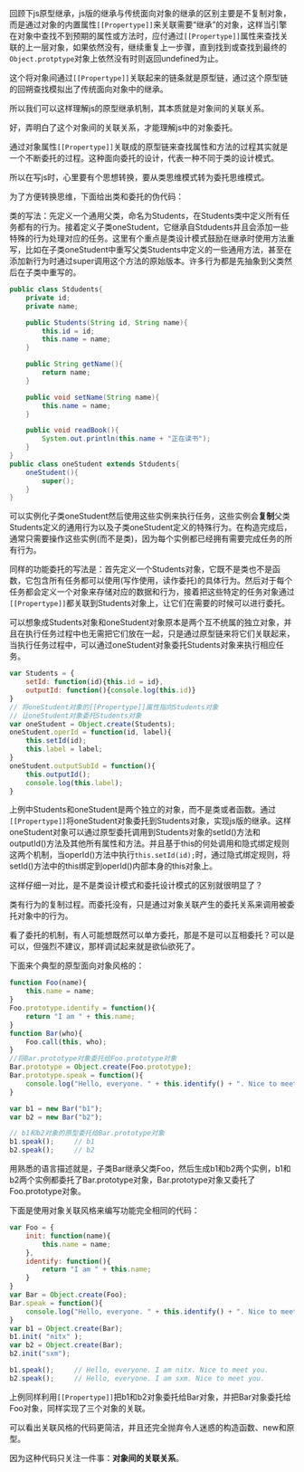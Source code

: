 回顾下js原型继承，js版的继承与传统面向对象的继承的区别主要是不复制对象，而是通过对象的内置属性`[[Propertype]]`来关联需要“继承”的对象，这样当引擎在对象中查找不到预期的属性或方法时，应付通过`[[Propertype]]`属性来查找关联的上一层对象，如果依然没有，继续重复上一步骤，直到找到或查找到最终的`Object.protptype`对象上依然没有时则返回undefined为止。

这个将对象间通过`[[Propertype]]`关联起来的链条就是原型链，通过这个原型链的回朔查找模拟出了传统面向对象中的继承。

所以我们可以这样理解js的原型继承机制，其本质就是对象间的关联关系。

好，弄明白了这个对象间的关联关系，才能理解js中的对象委托。

通过对象属性`[[Propertype]]`关联成的原型链来查找属性和方法的过程其实就是一个不断委托的过程。这种面向委托的设计，代表一种不同于类的设计模式。

所以在写js时，心里要有个思想转换，要从类思维模式转为委托思维模式。

为了方便转换思维，下面给出类和委托的伪代码：

类的写法：先定义一个通用父类，命名为Students，在Students类中定义所有任务都有的行为。接着定义子类oneStudent，它继承自Stdudents并且会添加一些特殊的行为处理对应的任务。这里有个重点是类设计模式鼓励在继承时使用方法重写，比如在子类oneStudent中重写父类Students中定义的一些通用方法，甚至在添加新行为时通过super调用这个方法的原始版本。许多行为都是先抽象到父类然后在子类中重写的。
```java
public class Stdudents{
    private id;
    private name;

    public Students(String id, String name){
        this.id = id;
        this.name = name;
    }

    public String getName(){
        return name;
    }

    public void setName(String name){
        this.name = name;
    }

    public void readBook(){
        System.out.println(this.name + "正在读书");
    }
}
public class oneStudent extends Stdudents{
    oneStudent(){
        super();
    }
}
```
可以实例化子类oneStudent然后使用这些实例来执行任务，这些实例会**复制**父类Students定义的通用行为以及子类oneStudent定义的特殊行为。在构造完成后，通常只需要操作这些实例(而不是类)，因为每个实例都已经拥有需要完成任务的所有行为。

同样的功能委托的写法是：首先定义一个Students对象，它既不是类也不是函数，它包含所有任务都可以使用(写作使用，读作委托)的具体行为。然后对于每个任务都会定义一个对象来存储对应的数据和行为，接着把这些特定的任务对象通过`[[Propertype]]`都关联到Students对象上，让它们在需要的时候可以进行委托。

可以想象成Students对象和oneStudent对象原本是两个互不统属的独立对象，并且在执行任务过程中也无需把它们放在一起，只是通过原型链来将它们关联起来，当执行任务过程中，可以通过oneStudent对象委托Students对象来执行相应任务。
```javascript
var Students = {
    setId: function(id){this.id = id},
    outputId: function(){console.log(this.id)}
}
// 将oneStudent对象的[[Propertype]]属性指向Students对象
// 让oneStudent对象委托Students对象
var oneStudent = Object.create(Students);   
oneStudent.operId = function(id, label){
    this.setId(id);
    this.label = label;
}
oneStudent.outputSubId = function(){
    this.outputId();
    console.log(this.label);
}
```
上例中Students和oneStudent是两个独立的对象，而不是类或者函数。通过`[[Propertype]]`将oneStudent对象委托到Students对象，实现js版的继承。这样oneStudent对象可以通过原型委托调用到Students对象的setId()方法和outputId()方法及其他所有属性和方法。并且基于this的何处调用和隐式绑定规则这两个机制，当operId()方法中执行`this.setId(id);`时，通过隐式绑定规则，将setId()方法中的this绑定到operId()内部本身的this对象上。

这样仔细一对比，是不是类设计模式和委托设计模式的区别就很明显了？

类有行为的复制过程。而委托没有，只是通过对象关联产生的委托关系来调用被委托对象中的行为。

看了委托的机制，有人可能想既然可以单方委托，那是不是可以互相委托？可以是可以，但强烈不建议，那样调试起来就是欲仙欲死了。

下面来个典型的原型面向对象风格的：
```javascript
function Foo(name){
    this.name = name;
}
Foo.prototype.identify = function(){
    return "I am " + this.name;
}
function Bar(who){
    Foo.call(this, who);
}
//将Bar.prototype对象委托给Foo.prototype对象
Bar.prototype = Object.create(Foo.prototype);
Bar.prototype.speak = function(){
    console.log("Hello, everyone. " + this.identify() + ". Nice to meet you.");
}

var b1 = new Bar("b1");
var b2 = new Bar("b2");

// b1和b2对象的原型委托给Bar.prototype对象
b1.speak();     // b1
b2.speak();     // b2
```
用熟悉的语言描述就是，子类Bar继承父类Foo，然后生成b1和b2两个实例，b1和b2两个实例都委托了Bar.prototype对象，Bar.prototype对象又委托了Foo.prototype对象。

下面是使用对象关联风格来编写功能完全相同的代码：
```javascript
var Foo = {
    init: function(name){
        this.name = name;
    },
    identify: function(){
        return "I am " + this.name;
    }
}
var Bar = Object.create(Foo);
Bar.speak = function(){
    console.log("Hello, everyone. " + this.identify() + ". Nice to meet you.")
}
var b1 = Object.create(Bar);
b1.init( "nitx" );
var b2 = Object.create(Bar);
b2.init("sxm");

b1.speak();     // Hello, everyone. I am nitx. Nice to meet you.
b2.speak();     // Hello, everyone. I am sxm. Nice to meet you.
```
上例同样利用`[[Propertype]]`把b1和b2对象委托给Bar对象，并把Bar对象委托给Foo对象，同样实现了三个对象的关联。

可以看出关联风格的代码更简洁，并且还完全抛弃令人迷惑的构造函数、new和原型。

因为这种代码只关注一件事：**对象间的关联关系**。
